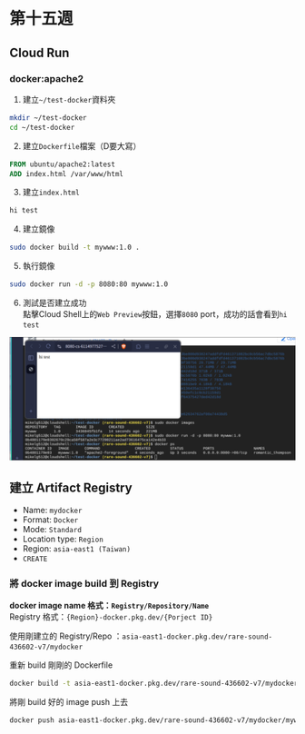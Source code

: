 # 第十五週

## Cloud Run

### docker:apache2
1. 建立`~/test-docker`資料夾
```bash
mkdir ~/test-docker
cd ~/test-docker
```

2. 建立`Dockerfile`檔案（D要大寫）
```Dockerfile
FROM ubuntu/apache2:latest
ADD index.html /var/www/html
```

3. 建立`index.html`
```html
hi test
```

4. 建立鏡像
```bash
sudo docker build -t mywww:1.0 .
```

5. 執行鏡像
```bash
sudo docker run -d -p 8080:80 mywww:1.0
```
6. 測試是否建立成功<br>
點擊Cloud Shell上的`Web Preview`按鈕，選擇`8080` port，成功的話會看到`hi test`

![](src/linux-2024121701.png)

## 建立 Artifact Registry
- Name: `mydocker`
- Format: `Docker`
- Mode: `Standard`
- Location type: `Region`
- Region: `asia-east1 (Taiwan)`
- `CREATE`

### 將 docker image build 到 Registry
**docker image name 格式：`Registry/Repository/Name`**<br>
Registry 格式：`{Region}-docker.pkg.dev/{Porject ID}`

使用剛建立的 Registry/Repo ：`asia-east1-docker.pkg.dev/rare-sound-436602-v7/mydocker`

重新 build 剛剛的 Dockerfile<br>
```bash
docker build -t asia-east1-docker.pkg.dev/rare-sound-436602-v7/mydocker/mywww:1.0 .
```

將剛 build 好的 image push 上去<br>
```bash
docker push asia-east1-docker.pkg.dev/rare-sound-436602-v7/mydocker/mywww:1.0
```
